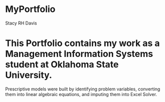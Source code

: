 # MyPortfolio
Stacy RH Davis

# This Portfolio contains my work as a Management Information Systems student at Oklahoma State University. 

Prescriptive models were built by identifying problem variables, converting them into linear algebraic equations, and imputing them into Excel Solver.





